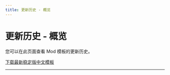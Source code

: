 ```yaml
---
title: 更新历史 - 概览
---
```


# 更新历史 - 概览

您可以在此页面查看 Mod 模板的更新历史。

<a href="https://github.com/imgradeone/DDLCModTemplate-Chinese/releases" target="_blank"><a-button type="primary" icon="download" size="large" shape="round">下载最新稳定版中文模板</a-button></a>

---

<template>
  <a-timeline>
    <a-timeline-item>
      v1.4.0 Legacy
      <a-tag color="green">旧分支最新稳定版</a-tag>
      <p>
        更新内容：<br/>
        &emsp;- <a-tag color="pink">新增</a-tag> music td2 背景音乐<br/>
        &emsp;- <a-tag color="blue">优化</a-tag> 关于页简化<br/>
        &emsp;- <a-tag color="purple">升级</a-tag> 中文字体包，主界面字体更换为 HarmonyOS Sans<br/>
      </p>
    </a-timeline-item>
    <a-timeline-item>
      v1.3
      <p>
        更新内容：<br/>
        &emsp;- <a-tag color="pink">新增</a-tag> 插件功能支持<br/>
        &emsp;- <a-tag color="pink">新增</a-tag> Yuri 神态追加 hisui 风格<br/>
        &emsp;- <a-tag color="blue">优化</a-tag> 超链接优化<br/>
        &emsp;- <a-tag color="blue">优化</a-tag> 文件结构优化<br/>
        &emsp;- <a-tag color="pink">新增</a-tag> 中英文诗词对应字体切换配置<br/>
        &emsp;- <a-tag color="pink">新增</a-tag> Mod 关于界面<br/>
      </p>
    </a-timeline-item>
    <a-timeline-item>
      v1.2
      <p>
        更新内容：<br/>
        &emsp;- <a-tag color="purple">升级</a-tag> 中文字体包，增加全新中文写诗字体<br/>
        &emsp;- <a-tag color="pink">新增</a-tag> Doki Doki Mod Manager 联动<br/>
        &emsp;- <a-tag color="pink">新增</a-tag> GitHub Actions 远程构建 Mod<br/>
      </p>
    </a-timeline-item>
    <a-timeline-item>
      v1.1
      <p>
        更新内容：<br/>
        &emsp;- <a-tag color="pink">新增</a-tag> 更多代码注释，以便理解对应 define 用途<br/>
        &emsp;- <a-tag color="pink">新增</a-tag> 中文 Mod 分部 Logo<br/>
      </p>
    </a-timeline-item>
    <a-timeline-item>
      v1.0
      <p>
        首个正式发布版本<br/>
      </p>
    </a-timeline-item>
  </a-timeline>
</template>